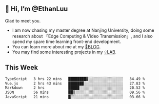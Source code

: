 ## 👋 Hi, I’m @EthanLuu

Glad to meet you.

- I am now chasing my master degree at Nanjing University, doing some research about 「Edge Computing & Video Transmission」, and I also spend my spare time learning front-end development.
- You can learn more about me at my [📝BLOG](https://blog.ethanloo.cn).
- You may find some interesting projects in my [💡LAB](https://lab.ethanloo.cn).

## This Week
<!--START_SECTION:waka-->

```txt
TypeScript   3 hrs 22 mins   ████████▓░░░░░░░░░░░░░░░░   34.49 %
Vue.js       2 hrs 43 mins   ███████░░░░░░░░░░░░░░░░░░   27.83 %
Markdown     2 hrs           █████░░░░░░░░░░░░░░░░░░░░   20.52 %
JSON         56 mins         ██▒░░░░░░░░░░░░░░░░░░░░░░   09.56 %
JavaScript   21 mins         █░░░░░░░░░░░░░░░░░░░░░░░░   03.66 %
```

<!--END_SECTION:waka-->
